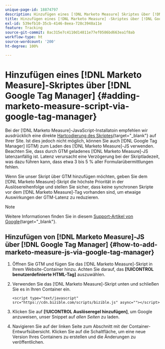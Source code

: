 ```yaml
---
unique-page-id: 18874797
description: Hinzufügen eines [!DNL Marketo Measure] Skriptes über [!DNL Google Tag Manager] – [!DNL Marketo Measure] – Produktdokumentation
title: Hinzufügen eines [!DNL Marketo Measure] -Skriptes über [!DNL Google Tag Manager]
exl-id: 539efb10-35cb-4146-8eea-728c3948a11e
feature: Tracking
source-git-commit: 8ac315e7c4110d14811e77ef0586bd663ea1f8ab
workflow-type: ht
source-wordcount: '200'
ht-degree: 100%

---
```


# Hinzufügen eines [!DNL Marketo Measure]-Skriptes über [!DNL Google Tag Manager] {#adding-marketo-measure-script-via-google-tag-manager}

Bei der [!DNL Marketo Measure]-JavaScript-Installatoin empfehlen wir ausdrücklich eine direkte [Hartcodierung des Skriptes](/help/marketo-measure-tracking/setting-up-tracking/adding-marketo-measure-script.md){target="_blank"} auf Ihrer Site. Ist dies jedoch nicht möglich, können Sie auch [!DNL Google Tag Manager] (GTM) zum Laden des [!DNL Marketo Measure]-JS verwenden. Beachten Sie, dass durch GTM geladenes [!DNL Marketo Measure]-JS latenzanfällig ist. Latenz verursacht eine Verzögerung bei der Skriptladezeit, was dazu führen kann, dass etwa 3 bis 5 % aller Formularübermittlungen fehlen.

Wenn Sie unser Skript über GTM hinzufügen möchten, geben Sie dem [!DNL Marketo Measure]-Skript die höchste Priorität in der Auslösereihenfolge und stellen Sie sicher, dass keine synchronen Skripte vor dem [!DNL Marketo Measure]-Tag vorhanden sind, um etwaige Auswirkungen der GTM-Latenz zu reduzieren.

>[!NOTE]
>
>Weitere Informationen finden Sie in diesem [Support-Artikel von Google](https://support.google.com/tagmanager/answer/2772421?hl=de){target="_blank"}.

## Hinzufügen von [!DNL Marketo Measure]-JS über [!DNL Google Tag Manager] {#how-to-add-marketo-measure-js-via-google-tag-manager}

1. Öffnen Sie GTM und fügen Sie das [!DNL Marketo Measure]-Skript in Ihrem Website-Container hinzu. Achten Sie darauf, das **[!UICONTROL benutzerdefinierte HTML-Tag]** auszuwählen.

1. Verwenden Sie das [!DNL Marketo Measure]-Skript unten und schließen Sie es in Ihren Container ein.

   `<script type="text/javascript" src="https://cdn.bizible.com/scripts/bizible.js" async=""></script>`

1. Klicken Sie auf **[!UICONTROL Auslöseregel hinzufügen]**, um Google anzuweisen, unser Snippet auf *allen Seiten* zu laden.

1. Navigieren Sie auf der linken Seite zum Abschnitt mit der Container-Entwurfsübersicht. Klicken Sie auf die Schaltfläche, um eine neue Version Ihres Containers zu erstellen und die Änderungen zu veröffentlichen.
